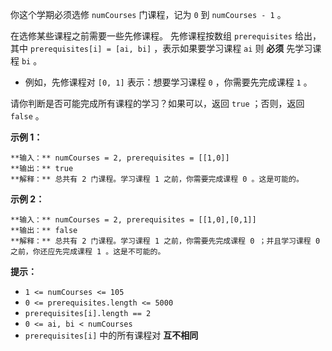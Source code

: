 你这个学期必须选修 `numCourses` 门课程，记为 `0` 到 `numCourses - 1` 。

在选修某些课程之前需要一些先修课程。 先修课程按数组 `prerequisites` 给出，其中 `prerequisites[i] = [ai, bi]`
，表示如果要学习课程 `ai` 则 **必须** 先学习课程 `bi` 。

  * 例如，先修课程对 `[0, 1]` 表示：想要学习课程 `0` ，你需要先完成课程 `1` 。

请你判断是否可能完成所有课程的学习？如果可以，返回 `true` ；否则，返回 `false` 。

**示例 1：**

    
    
    **输入：** numCourses = 2, prerequisites = [[1,0]]
    **输出：** true
    **解释：** 总共有 2 门课程。学习课程 1 之前，你需要完成课程 0 。这是可能的。

**示例 2：**

    
    
    **输入：** numCourses = 2, prerequisites = [[1,0],[0,1]]
    **输出：** false
    **解释：** 总共有 2 门课程。学习课程 1 之前，你需要先完成​课程 0 ；并且学习课程 0 之前，你还应先完成课程 1 。这是不可能的。

**提示：**

  * `1 <= numCourses <= 105`
  * `0 <= prerequisites.length <= 5000`
  * `prerequisites[i].length == 2`
  * `0 <= ai, bi < numCourses`
  * `prerequisites[i]` 中的所有课程对 **互不相同**

